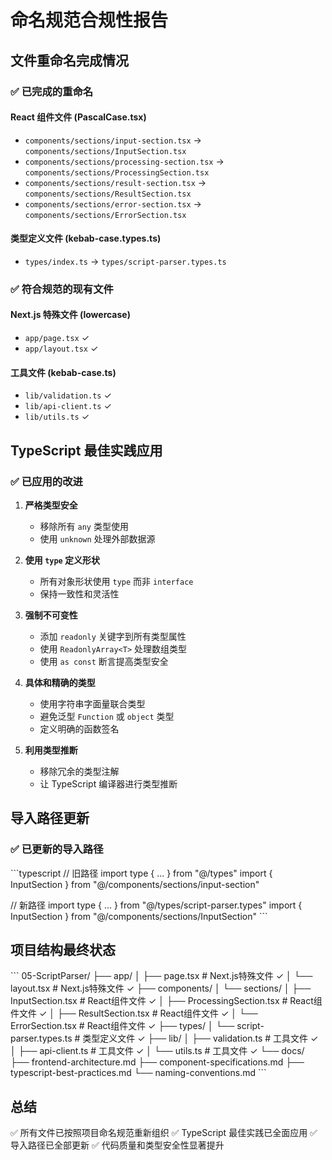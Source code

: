 # 命名规范合规性报告

## 文件重命名完成情况

### ✅ 已完成的重命名

#### React 组件文件 (PascalCase.tsx)
- `components/sections/input-section.tsx` → `components/sections/InputSection.tsx`
- `components/sections/processing-section.tsx` → `components/sections/ProcessingSection.tsx`
- `components/sections/result-section.tsx` → `components/sections/ResultSection.tsx`
- `components/sections/error-section.tsx` → `components/sections/ErrorSection.tsx`

#### 类型定义文件 (kebab-case.types.ts)
- `types/index.ts` → `types/script-parser.types.ts`

### ✅ 符合规范的现有文件

#### Next.js 特殊文件 (lowercase)
- `app/page.tsx` ✓
- `app/layout.tsx` ✓

#### 工具文件 (kebab-case.ts)
- `lib/validation.ts` ✓
- `lib/api-client.ts` ✓
- `lib/utils.ts` ✓

## TypeScript 最佳实践应用

### ✅ 已应用的改进

1. **严格类型安全**
   - 移除所有 `any` 类型使用
   - 使用 `unknown` 处理外部数据源

2. **使用 `type` 定义形状**
   - 所有对象形状使用 `type` 而非 `interface`
   - 保持一致性和灵活性

3. **强制不可变性**
   - 添加 `readonly` 关键字到所有类型属性
   - 使用 `ReadonlyArray<T>` 处理数组类型
   - 使用 `as const` 断言提高类型安全

4. **具体和精确的类型**
   - 使用字符串字面量联合类型
   - 避免泛型 `Function` 或 `object` 类型
   - 定义明确的函数签名

5. **利用类型推断**
   - 移除冗余的类型注解
   - 让 TypeScript 编译器进行类型推断

## 导入路径更新

### ✅ 已更新的导入路径

\`\`\`typescript
// 旧路径
import type { ... } from "@/types"
import { InputSection } from "@/components/sections/input-section"

// 新路径
import type { ... } from "@/types/script-parser.types"
import { InputSection } from "@/components/sections/InputSection"
\`\`\`

## 项目结构最终状态

\`\`\`
05-ScriptParser/
├── app/
│   ├── page.tsx                    # Next.js特殊文件 ✓
│   └── layout.tsx                  # Next.js特殊文件 ✓
├── components/
│   └── sections/
│       ├── InputSection.tsx        # React组件文件 ✓
│       ├── ProcessingSection.tsx   # React组件文件 ✓
│       ├── ResultSection.tsx       # React组件文件 ✓
│       └── ErrorSection.tsx        # React组件文件 ✓
├── types/
│   └── script-parser.types.ts      # 类型定义文件 ✓
├── lib/
│   ├── validation.ts               # 工具文件 ✓
│   ├── api-client.ts               # 工具文件 ✓
│   └── utils.ts                    # 工具文件 ✓
└── docs/
    ├── frontend-architecture.md
    ├── component-specifications.md
    ├── typescript-best-practices.md
    └── naming-conventions.md
\`\`\`

## 总结

✅ 所有文件已按照项目命名规范重新组织
✅ TypeScript 最佳实践已全面应用
✅ 导入路径已全部更新
✅ 代码质量和类型安全性显著提升
